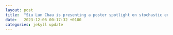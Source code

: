 ```yaml
---
layout: post
title:  "Siu Lun Chau is presenting a poster spotlight on stochastic explanations at the Australian Data Science Network conference."
date:   2023-12-06 00:17:32 +0100
categories: jekyll update
---
```

